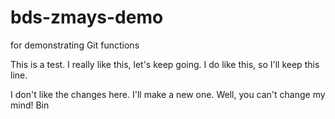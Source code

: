 # bds-zmays-demo
for demonstrating Git functions

This is a test. I really like this, let's keep going. I do like this, so I'll keep this line.

I don't like the changes here. I'll make a new one. Well, you can't change my mind! Bin
